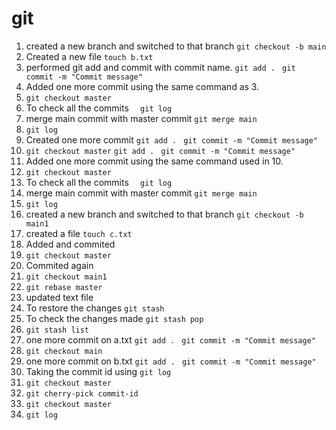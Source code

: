 # git

1. created a new branch and switched to that branch 
`git checkout -b main`
2. Created a new file
`touch b.txt`
3. performed git add and commit with commit name. 
 `git add . `
 `git commit -m "Commit message"`
4. Added one more commit using the same command as 3.
5. `git checkout master`
6. To check all the commits
`  git log`
7. merge main commit with master commit
`git merge main`
8. `git log`
9. Created one more commit 
`git add . `
 `git commit -m "Commit message"`
 10. `git checkout master`
`git add . `
 `git commit -m "Commit message"`
11. Added one more commit using the same command used in 10.
12. `git checkout master`
13. To check all the commits
`  git log`
14. merge main commit with master commit
`git merge main`
15. `git log`
16. created a new branch and switched to that branch 
`git checkout -b main1`
17. created a file
`touch c.txt`
18. Added and commited 
18. `git checkout master`
19. Commited again
20. `git checkout main1`
21. `git rebase master`
22. updated text file
23. To restore the changes `git stash`
24. To check the changes made  ` git stash pop `
25. `git stash list`
26. one more commit on a.txt
 `git add . `
 `git commit -m "Commit message"`
 27. `git checkout main`
 28. one more commit on b.txt
  `git add . `
 `git commit -m "Commit message"`
 29. Taking the commit id using `git log`
 30. `git checkout master`
 31. `git cherry-pick commit-id`
 32. `git checkout master`
 33. `git log`



